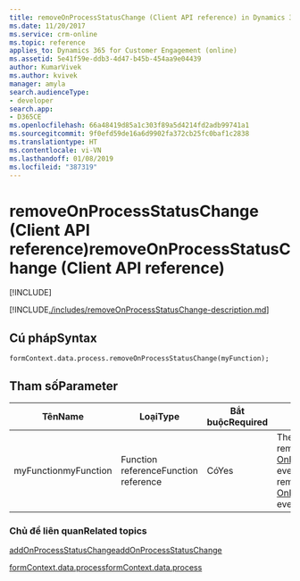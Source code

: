 ```yaml
---
title: removeOnProcessStatusChange (Client API reference) in Dynamics 365 for Customer Engagement| MicrosoftDocs
ms.date: 11/20/2017
ms.service: crm-online
ms.topic: reference
applies_to: Dynamics 365 for Customer Engagement (online)
ms.assetid: 5e41f59e-ddb3-4d47-b45b-454aa9e04439
author: KumarVivek
ms.author: kvivek
manager: amyla
search.audienceType:
- developer
search.app:
- D365CE
ms.openlocfilehash: 66a48419d85a1c303f89a5d4214fd2adb99741a1
ms.sourcegitcommit: 9f0efd59de16a6d9902fa372cb25fc0baf1c2838
ms.translationtype: HT
ms.contentlocale: vi-VN
ms.lasthandoff: 01/08/2019
ms.locfileid: "387319"
---
```

# <a name="removeonprocessstatuschange-client-api-reference"></a><span data-ttu-id="0cf15-102">removeOnProcessStatusChange (Client API reference)</span><span class="sxs-lookup"><span data-stu-id="0cf15-102">removeOnProcessStatusChange (Client API reference)</span></span>

[!INCLUDE[](../../../../../includes/cc_applies_to_update_9_0_0.md)]

[!INCLUDE[./includes/removeOnProcessStatusChange-description.md](./includes/removeOnProcessStatusChange-description.md)]

## <a name="syntax"></a><span data-ttu-id="0cf15-103">Cú pháp</span><span class="sxs-lookup"><span data-stu-id="0cf15-103">Syntax</span></span>

`formContext.data.process.removeOnProcessStatusChange(myFunction);`

## <a name="parameter"></a><span data-ttu-id="0cf15-104">Tham số</span><span class="sxs-lookup"><span data-stu-id="0cf15-104">Parameter</span></span>

|<span data-ttu-id="0cf15-105">Tên</span><span class="sxs-lookup"><span data-stu-id="0cf15-105">Name</span></span>|<span data-ttu-id="0cf15-106">Loại</span><span class="sxs-lookup"><span data-stu-id="0cf15-106">Type</span></span>|<span data-ttu-id="0cf15-107">Bắt buộc</span><span class="sxs-lookup"><span data-stu-id="0cf15-107">Required</span></span>|<span data-ttu-id="0cf15-108">Mô tả</span><span class="sxs-lookup"><span data-stu-id="0cf15-108">Description</span></span>|
|--|--|--|--|
|<span data-ttu-id="0cf15-109">myFunction</span><span class="sxs-lookup"><span data-stu-id="0cf15-109">myFunction</span></span>|<span data-ttu-id="0cf15-110">Function reference</span><span class="sxs-lookup"><span data-stu-id="0cf15-110">Function reference</span></span>|<span data-ttu-id="0cf15-111">Có</span><span class="sxs-lookup"><span data-stu-id="0cf15-111">Yes</span></span>|<span data-ttu-id="0cf15-112">The function to be removed from the [OnProcessStatusChange](../../events/onprocessstatuschange.md) event.</span><span class="sxs-lookup"><span data-stu-id="0cf15-112">The function to be removed from the [OnProcessStatusChange](../../events/onprocessstatuschange.md) event.</span></span>|

### <a name="related-topics"></a><span data-ttu-id="0cf15-113">Chủ đề liên quan</span><span class="sxs-lookup"><span data-stu-id="0cf15-113">Related topics</span></span>

[<span data-ttu-id="0cf15-114">addOnProcessStatusChange</span><span class="sxs-lookup"><span data-stu-id="0cf15-114">addOnProcessStatusChange</span></span>](addOnProcessStatusChange.md)
 
[<span data-ttu-id="0cf15-115">formContext.data.process</span><span class="sxs-lookup"><span data-stu-id="0cf15-115">formContext.data.process</span></span>](../../formContext-data-process.md)
 


